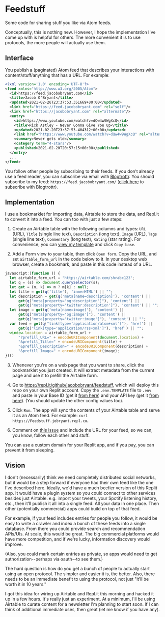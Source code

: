 # Feedstuff

Some code for sharing stuff you like via Atom feeds.

Conceptually, this is nothing new. However, I hope the implementation I've come up with is helpful for others.
The more convenient it is to use protocols, the more people will actually use them.

## Interface

You publish a (paginated) Atom feed that describes your interactions with content/stuff/anything that has a URL. For example:
```xml
<?xml version='1.0' encoding='UTF-8'?>
<feed xmlns="http://www.w3.org/2005/Atom">
  <id>https://feed.jacobobryant.com</id>
  <title>Jacob O'Bryant</title>
  <updated>2021-02-20T23:37:53.351669+00:00</updated>
  <link href="https://feed.jacobobryant.com" rel="self"/>
  <link href="https://jacobobryant.com" rel="alternate"/>
  <entry>
    <id>https://www.youtube.com/watch?v=dQw4w9WgXcQ</id>
    <title>Rick Astley - Never Gonna Give You Up</title>
    <updated>2021-02-20T23:37:53.404312+00:00</updated>
    <link href="https://www.youtube.com/watch?v=dQw4w9WgXcQ" rel="alternate"/>
    <summary>Never gets old</summary>
    <category term="4-stars"/>
    <published>2021-02-20T20:57:15+00:00</published>
  </entry>
  ...
</feed>
```

You follow other people by subscribing to their feeds. If you don't already use a feed reader, you can subscribe via email with [Blogtrottr](https://blogtrottr.com/).
You should subscribe to my feed: `https://feed.jacobobryant.com/` ([click here](https://blogtrottr.com/?subscribe=https://feed.jacobobryant.com/) to subscribe with Blogtrottr).

## Implementation

I use a bookmarklet for importing data, Airtable to store the data, and Repl.it to convert it into a feed. You can too with just a few steps:

1. Create an Airtable table with the following columns and types: `URL` (URL), `Title` (single line text),
   `Description` (long text), `Image` (URL), `Tags` (single line text), `Commentary` (long text), `Rating` (star rating).
   For convenience, you can [view my template](https://airtable.com/universe/expgM3ccityFHnIQZ/feedstuff-template) and click `Copy base`.
   
2. Add a Form view to your table, then click `Open form`. Copy the URL, and set `airtable_form_url` in the code below to it.
In your desktop web browser, create a bookmark, and paste in this code instead of a URL.

```javascript
javascript:(function () {
  let airtable_form_url = "https://airtable.com/shrabc123";
  let q = (s) => document.querySelector(s);
  let get = (m, k) => m ? m[k] : null;
  let title = get(q('title'), 'innerHTML') || "";
  let description = get(q('meta[name=description]'), 'content') ||
      get(q("meta[property='og:description']"), 'content') ||
      get(q("meta[property='twitter:description']"), 'content') || "";
  let image = get(q('meta[name=image]'), 'content') ||
      get(q("meta[property='og:image']"), 'content') ||
      get(q("meta[property='twitter:image']"), 'content') || "";
  var feed = get(q("link[type='application/atom+xml']"), 'href') ||
      get(q("link[type='application/rss+xml']"), 'href') || "";
  window.location = airtable_form_url +
      "?prefill_URL=" + encodeURIComponent(document.location) +
      "&prefill_Title=" + encodeURIComponent(title) +
      "&prefill_Description=" + encodeURIComponent(description) +
      "&prefill_Image=" + encodeURIComponent(image);
})()
```

3. Whenever you're on a web page that you want to share, click the bookmarklet you just created. It will extract metadata from the current
    page and use it to prefill the Airtable form.
    
4. Go to https://repl.it/github/jacobobryant/feedstuff, which will deploy this repo on your own Replit account. Copy the `.env.TEMPLATE`
   file to `.env` and paste in your Base ID (get it [from here](https://airtable.com/api)) and your API key (get it [from here](https://airtable.com/account)).
   (You should update the other config values too).
   
5. Click `Run`. The app will sync the contents of your Airtable table and serve it as an Atom feed. For example: `curl https://Feedstuff.jobryant.repl.co`.

6. Comment on [this issue](https://github.com/jacobobryant/Feedstuff/issues/1) and include the URL for your feed, so we can, you know, follow each other and stuff.

You can use a custom domain for your Replit app, and if you pay, you can prevent it from sleeping.

## Vision

I don't (necessarily) think we need completely distributed social networks, but it would be a step forward if everyone had
their own feed like the one I've described here. Ideally, we'd have a much beefier version of this Replit app. It would
have a plugin system so you could connect to other services besides just Airtable. e.g. import your tweets, your Spotify listening history, etc., then
it'll publish it all into a single feed. All your data in one place. Then other (potentially commercial) apps could build on top of that feed.

For example, if your feed includes entries for people you follow, it would be easy to write a crawler and index a bunch of these feeds
into a single database. From there you could provide search and recommendation APIs/UIs. At scale, this would be great.
The big commercial platforms would have more competition, and if we're lucky, information discovery would improve.

(Also, you could mark certain entries as private, so apps would need to get authorization--perhaps via oauth--to see them.)

The hard question is how do you get a bunch of people to actually start using an open protocol. The simpler
and easier it is, the better. Also, there needs to be an immediate benefit to using the protocol, not just "it'll be worth it in 10 years."

I got this idea for wiring up Airtable and Repl.it this morning and hacked it up in a few hours. It's really just an experiment. At a minimum,
I'll be using Airtable to curate content for a newsletter I'm planning to start soon. If I can think of additional immediate uses, then great (let
me know if you have any).
   
